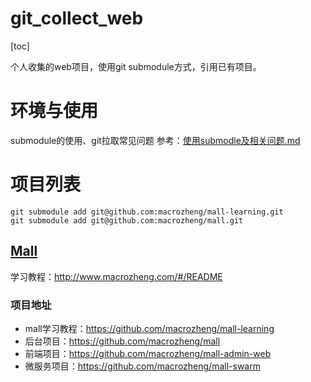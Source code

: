 # 	git_collect_web

[toc]

个人收集的web项目，使用git submodule方式，引用已有项目。


# 环境与使用

submodule的使用、git拉取常见问题 参考：[使用submodle及相关问题.md](https://github.com/h4x0r139/git_collect_note/blob/master/doc/%E4%BD%BF%E7%94%A8submodle%E5%8F%8A%E7%9B%B8%E5%85%B3%E9%97%AE%E9%A2%98.md)



# 项目列表

```
git submodule add git@github.com:macrozheng/mall-learning.git
git submodule add git@github.com:macrozheng/mall.git
```



## [Mall](https://github.com/macrozheng/mall)

学习教程：http://www.macrozheng.com/#/README

### 项目地址

- mall学习教程：https://github.com/macrozheng/mall-learning
- 后台项目：https://github.com/macrozheng/mall
- 前端项目：https://github.com/macrozheng/mall-admin-web
- 微服务项目：https://github.com/macrozheng/mall-swarm

